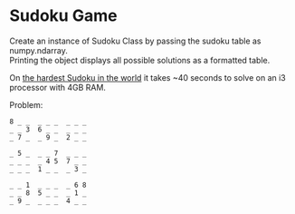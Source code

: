 # Sudoku Game
Create an instance of Sudoku Class by passing the sudoku table as numpy.ndarray.<br>
Printing the object displays all possible solutions as a formatted table.

On [the hardest Sudoku in the world](http://www.telegraph.co.uk/news/science/science-news/9359579/Worlds-hardest-sudoku-can-you-crack-it.html) it takes ~40 seconds to solve on an i3 processor with 4GB RAM. 

Problem:<br>
```
8 _ _  _ _ _  _ _ _ 
_ _ 3  6 _ _  _ _ _ 
_ 7 _  _ 9 _  2 _ _ 

_ 5 _  _ _ 7  _ _ _ 
_ _ _  _ 4 5  7 _ _ 
_ _ _  1 _ _  _ 3 _ 

_ _ 1  _ _ _  _ 6 8 
_ _ 8  5 _ _  _ 1 _ 
_ 9 _  _ _ _  4 _ _
```
